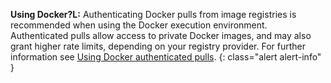 **Using Docker?L:** Authenticating Docker pulls from image registries is recommended when using the Docker execution environment. Authenticated pulls allow access to private Docker images, and may also grant higher rate limits, depending on your registry provider. For further information see [Using Docker authenticated pulls](/docs/private-images).
{: class="alert alert-info" }